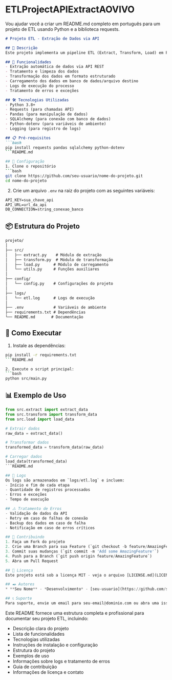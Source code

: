 # ETLProjectAPIExtractAOVIVO

Vou ajudar você a criar um README.md completo em português para um projeto de ETL usando Python e a biblioteca requests.

```markdown:README.md
# Projeto ETL - Extração de Dados via API

## 📝 Descrição
Este projeto implementa um pipeline ETL (Extract, Transform, Load) em Python para extrair dados de uma API externa, realizar transformações necessárias e carregar os dados em um banco de dados/arquivo destino.

## 🚀 Funcionalidades
- Extração automática de dados via API REST
- Tratamento e limpeza dos dados
- Transformação dos dados em formato estruturado
- Carregamento dos dados em banco de dados/arquivo destino
- Logs de execução do processo
- Tratamento de erros e exceções

## 🛠️ Tecnologias Utilizadas
- Python 3.8+
- Requests (para chamadas API)
- Pandas (para manipulação de dados)
- SQLAlchemy (para conexão com banco de dados)
- Python-dotenv (para variáveis de ambiente)
- Logging (para registro de logs)

## 📋 Pré-requisitos
```bash
pip install requests pandas sqlalchemy python-dotenv
```README.md

## 🔧 Configuração
1. Clone o repositório
```bash
git clone https://github.com/seu-usuario/nome-do-projeto.git
cd nome-do-projeto
```

2. Crie um arquivo `.env` na raiz do projeto com as seguintes variáveis:
```env:README.md
API_KEY=sua_chave_api
API_URL=url_da_api
DB_CONNECTION=string_conexao_banco
```

## 📦 Estrutura do Projeto
```README.md
projeto/
│
├── src/
│   ├── extract.py    # Módulo de extração
│   ├── transform.py  # Módulo de transformação
│   ├── load.py      # Módulo de carregamento
│   └── utils.py     # Funções auxiliares
│
├── config/
│   └── config.py    # Configurações do projeto
│
├── logs/
│   └── etl.log      # Logs de execução
│
├── .env             # Variáveis de ambiente
├── requirements.txt # Dependências
└── README.md       # Documentação
```

## 🚀 Como Executar
1. Instale as dependências:
```bash
pip install -r requirements.txt
```README.md

2. Execute o script principal:
```bash
python src/main.py
```

## 📊 Exemplo de Uso
```python
from src.extract import extract_data
from src.transform import transform_data
from src.load import load_data

# Extrair dados
raw_data = extract_data()

# Transformar dados
transformed_data = transform_data(raw_data)

# Carregar dados
load_data(transformed_data)
```README.md

## 📝 Logs
Os logs são armazenados em `logs/etl.log` e incluem:
- Início e fim de cada etapa
- Quantidade de registros processados
- Erros e exceções
- Tempo de execução

## ⚠️ Tratamento de Erros
- Validação de dados da API
- Retry em caso de falhas de conexão
- Backup dos dados em caso de falha
- Notificação em caso de erros críticos

## 🤝 Contribuindo
1. Faça um Fork do projeto
2. Crie uma Branch para sua Feature (`git checkout -b feature/AmazingFeature`)
3. Commit suas mudanças (`git commit -m 'Add some AmazingFeature'`)
4. Push para a Branch (`git push origin feature/AmazingFeature`)
5. Abra um Pull Request

## 📄 Licença
Este projeto está sob a licença MIT - veja o arquivo [LICENSE.md](LICENSE.md) para detalhes

## ✒️ Autores
* **Seu Nome** - *Desenvolvimento* - [seu-usuario](https://github.com/seu-usuario)

## 📞 Suporte
Para suporte, envie um email para seu-email@dominio.com ou abra uma issue no projeto.
```

Este README fornece uma estrutura completa e profissional para documentar seu projeto ETL, incluindo:
- Descrição clara do projeto
- Lista de funcionalidades
- Tecnologias utilizadas
- Instruções de instalação e configuração
- Estrutura do projeto
- Exemplos de uso
- Informações sobre logs e tratamento de erros
- Guia de contribuição
- Informações de licença e contato



